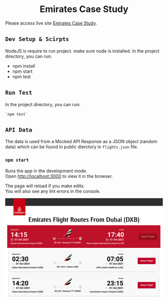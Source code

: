<h1 align="center">Emirates Case Study</h1>

 Please access live site [Emirates Case Study](https://github.com/furqanfreed/Emirates-Case-Study-5.0).


## `Dev Setup & Scirpts`
NodeJS is require to run project. make sure node is installed. In the project directory, you can run:
- npm install
- npm start
- npm test


## `Run Test`
In the project directory, you can run:

    `npm test`

## `API Data`
The data is used from a Mocked API Response as a JSON object (random data) which can be found in public dierctory in ```flights.json``` file.

### `npm start`

Runs the app in the development mode.\
Open [http://localhost:3000](http://localhost:3000) to view it in the browser.

The page will reload if you make edits.\
You will also see any lint errors in the console.



![](./public/og.png)